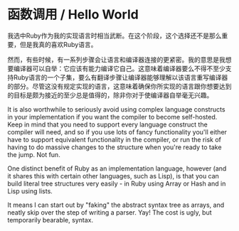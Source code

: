 # 函数调用 / Hello World

我选中Ruby作为我的实现语言时相当武断。在这个阶段，这个选择还不是那么重要，但是我真的喜欢Ruby语言。

然而，有些时候，有一系列步骤会让语言和编译器连接的更紧密。我的意思是我想要编译器可以自举：它应该有能力编译它自己。这意味着编译器要么不得不至少支持Ruby语言的一个子集，要么有翻译步骤让编译器能够理解以该语言重写编译器的部分。尽管这没有规定实现的语言，这意味着确保你所实现的语言跟你想要达到的目标是颇为接近的至少总是值得的，除非你对于使编译器自举毫无兴趣。

It is also worthwhile to seriously avoid using complex language constructs in your implementation if you want the compiler to become self-hosted. Keep in mind that you need to support every language construct the compiler will need, and so if you use lots of fancy functionality you'll either have to support equivalent functionality in the compiler, or run the risk of having to do massive changes to the structure when you're ready to take the jump. Not fun.

One distinct benefit of Ruby as an implementation language, however (and it shares this with certain other languages, such as Lisp), is that you can build literal tree structures very easily - in Ruby using Array or Hash and in Lisp using lists.

It means I can start out by "faking" the abstract syntax tree as arrays, and neatly skip over the step of writing a parser. Yay! The cost is ugly, but temporarily bearable, syntax.